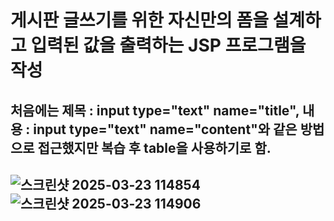# 게시판 글쓰기를 위한 자신만의 폼을 설계하고 입력된 값을 출력하는 JSP 프로그램을 작성

## 처음에는 제목 : input type="text" name="title", 내용 : input type="text" name="content"와 같은 방법으로 접근했지만 복습 후 table을 사용하기로 함.
## ![스크린샷 2025-03-23 114854](https://github.com/user-attachments/assets/c0bb1ee9-b206-4c7b-8087-cf839bc57951) ![스크린샷 2025-03-23 114906](https://github.com/user-attachments/assets/e2981e98-dcba-4765-811f-9bd1bb7aaedf)
